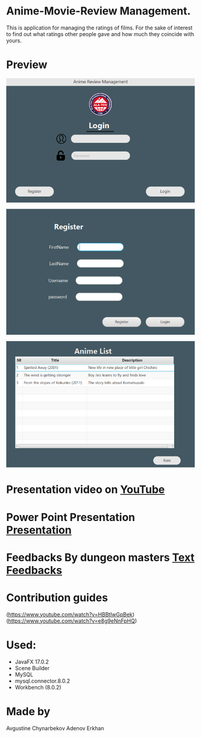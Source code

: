 # Anime-Movie-Review Management.

This is application for managing the ratings of films.
For the sake of interest to find out what ratings other people gave and how much they coincide with yours. 

# Preview
![login](https://github.com/NPaugust/FInal-Group-Project-OOP-/blob/main/screenshots/login.png)

![register](https://github.com/NPaugust/FInal-Group-Project-OOP-/blob/main/screenshots/register.png)

![animelist](https://github.com/NPaugust/FInal-Group-Project-OOP-/blob/main/screenshots/animelist.png)

# Presentation video on [YouTube](https://www.youtube.com/watch?v=iIzE9gGng40)

# Power Point Presentation [Presentation](https://github.com/NPaugust/FInal-Group-Project-OOP-/files/7824670/Final-OOP-Project.Presentation.pdf)

# Feedbacks By dungeon masters [Text Feedbacks](https://github.com/NPaugust/FInal-Group-Project-OOP-/files/7824783/Feedbacks-Final-OOP.pptx)

# Contribution guides 
(https://www.youtube.com/watch?v=HBBtlwGpBek)
(https://www.youtube.com/watch?v=e8g9eNnFpHQ)

# Used:
- JavaFX 17.0.2 
- Scene Builder
- MySQL 
- mysql.connector.8.0.2
- Workbench (8.0.2)

# Made by
Avgustine Chynarbekov Adenov Erkhan

